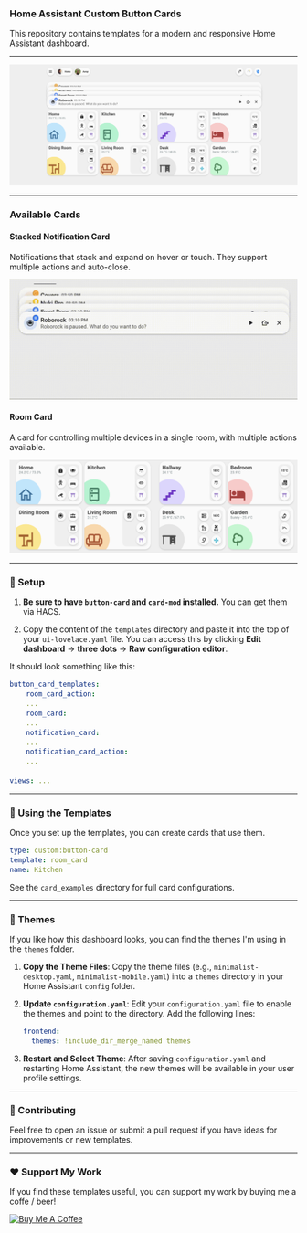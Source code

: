 ### Home Assistant Custom Button Cards

This repository contains templates for a modern and responsive Home Assistant dashboard.

-----

![alt text](img/example.png)

-----

### Available Cards

#### Stacked Notification Card
Notifications that stack and expand on hover or touch. They support multiple actions and auto-close.

![alt text](img/stacked_notifications.gif)


#### Room Card
A card for controlling multiple devices in a single room, with multiple actions available.

![alt text](img/room_card.png)

-----

### 🚀 Setup 

1.  **Be sure to have `button-card` and `card-mod` installed.** You can get them via HACS.

2.  Copy the content of the `templates` directory and paste it into the top of your `ui-lovelace.yaml` file. You can access this by clicking **Edit dashboard** -\> **three dots** -\> **Raw configuration editor**.

It should look something like this:

``` yaml
button_card_templates:
    room_card_action:
    ...
    room_card:
    ...
    notification_card:
    ...
    notification_card_action:
    ...

views: ...  
```
-----

### 🧩 Using the Templates

Once you set up the templates, you can create cards that use them.

```yaml
type: custom:button-card
template: room_card
name: Kitchen
```

See the `card_examples` directory for full card configurations.

-----

### 🎨 Themes

If you like how this dashboard looks, you can find the themes I'm using in the `themes` folder.

1.  **Copy the Theme Files**: Copy the theme files (e.g., `minimalist-desktop.yaml`, `minimalist-mobile.yaml`) into a `themes` directory in your Home Assistant `config` folder.

2.  **Update `configuration.yaml`**: Edit your `configuration.yaml` file to enable the themes and point to the directory. Add the following lines:

    ```yaml
    frontend:
      themes: !include_dir_merge_named themes
    ```

3.  **Restart and Select Theme**: After saving `configuration.yaml` and restarting Home Assistant, the new themes will be available in your user profile settings.

-----

### 🙏 Contributing

Feel free to open an issue or submit a pull request if you have ideas for improvements or new templates.

---

### ❤️ Support My Work

If you find these templates useful, you can support my work by buying me a coffe / beer!

<a href="https://www.buymeacoffee.com/polamoros" target="_blank"><img src="https://cdn.buymeacoffee.com/buttons/v2/default-yellow.png" alt="Buy Me A Coffee" style="height: 60px !important;width: 217px !important;" ></a>